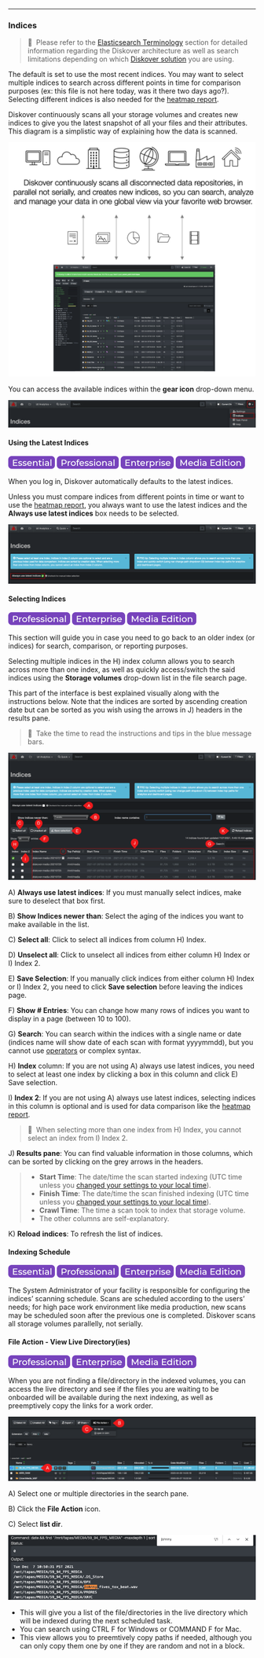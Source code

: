 <p id="indices"></p>

___
### Indices

> 🔆 &nbsp;Please refer to the [Elasticsearch Terminology](#elasticsearch_terminology) section for detailed information regarding the Diskover architecture as well as search limitations depending on which [Diskover solution](https://www.diskoverdata.com/solutions/) you are using.

The default is set to use the most recent  indices. You may want to select multiple indices to search across different points in time for comparison purposes (ex: this file is not here today, was it there two days ago?). Selecting different indices is also needed for the [heatmap report](#heatmap).

Diskover continuously scans all your storage volumes and creates new indices to give you the latest snapshot of all your files and their attributes. This diagram is a simplistic way of explaining how the data is scanned.

<img src="images/diagram_diskover_indexing.png" width="600">

You can access the available indices within the  **gear icon** drop-down menu.

![Image: Accessing the Indices Page](images/image_menu_gear_icon_selection_indices.png)

#### Using the Latest Indices

![Image: Essential Edition Label](images/button_edition_essential.png)&nbsp;![Image: Professional Edition Label](images/button_edition_professional.png)&nbsp;![Image: Enterprise Edition Label](images/button_edition_enterprise.png)&nbsp;![Image: AJA Diskover Media Edition Label](images/button_edition_media.png)

When you log in, Diskover automatically defaults to the latest indices.

Unless you must compare indices from different points in time or want to use the [heatmap report](#heatmap), you always want to use the latest indices and the  **Always use latest indices**  box needs to be selected.

![Image: Always Use Latest Indices](images/image_indices_always_use_latest_indices.png)

<p id="index_selection"></p>

#### Selecting Indices

![Image: Professional Edition Label](images/button_edition_professional.png)&nbsp;![Image: Enterprise Edition Label](images/button_edition_enterprise.png)&nbsp;![Image: AJA Diskover Media Edition Label](images/button_edition_media.png)

This section will guide you in case you need to go back to an older index (or indices) for search, comparison, or reporting  purposes.

Selecting multiple indices in the H) index column allows you to search across more than one index, as well as quickly access/switch the said indices using the  **Storage volumes**  drop-down list in the file search page.

This part of the interface is best explained visually along with the instructions below. Note that the indices are sorted by ascending creation date but can be sorted as you wish using the arrows in J) headers in the results pane.

>🔆 &nbsp;Take the time to read the instructions and tips in the blue message bars.

![Image: Indices Overview](images/image_indices_overview.png)

A) **Always use latest indices**: If you must manually select indices, make sure to deselect that box first.

B) **Show Indices newer than**: Select the aging of the indices you want to make available in the list.

C) **Select all**: Click to select all indices from column H) Index.

D) **Unselect all**: Click to unselect all indices from either column H) Index or I) Index 2.

E) **Save Selection**: If you manually click indices from either column H) Index or I) Index 2, you need to click  **Save selection**  before leaving the indices page.

F) **Show # Entries**: You can change how many rows of indices you want to display in a page (between 10 to 100).

G) **Search**: You can search within the indices with a single name or date (indices name will show date of each scan with format yyyymmdd), but you cannot use [operators](#operators) or complex syntax.

H) **Index** column: If you are not using A) always use latest indices, you need to select at least one index by clicking a box in this column and click E) Save selection.

I) **Index 2**: If you are not using A) always use latest indices, selecting indices in this column is optional and is used for data comparison like the [heatmap report](#heatmap).

>🔆 &nbsp;When selecting more than one index from H) Index, you cannot select an index from I) Index 2.

J) **Results pane**: You can find valuable information in those columns, which can be sorted by clicking on the grey arrows in the headers.
>- **Start Time**: The date/time the scan started indexing (UTC time unless you [changed your settings to your local time](#time)).
>- **Finish Time**: The date/time the scan finished indexing (UTC time unless you [changed your settings to your local time](#time)).
>- **Crawl Time**: The time a scan took to index that storage volume.
>- The other columns are self-explanatory.

K) **Reload** **indices**: To refresh the list of indices.

#### Indexing Schedule

![Image: Essential Edition Label](images/button_edition_essential.png)&nbsp;![Image: Professional Edition Label](images/button_edition_professional.png)&nbsp;![Image: Enterprise Edition Label](images/button_edition_enterprise.png)&nbsp;![Image: AJA Diskover Media Edition Label](images/button_edition_media.png)

The System Administrator of your facility is responsible for configuring the indices’ scanning schedule. Scans are scheduled according to the users’ needs; for high pace work environment like media production, new scans may be scheduled soon after the previous one is completed. Diskover scans all storage volumes parallelly, not serially.

#### File Action - View Live Directory(ies)

![Image: Professional Edition Label](images/button_edition_professional.png)&nbsp;![Image: Enterprise Edition Label](images/button_edition_enterprise.png)&nbsp;![Image: AJA Diskover Media Edition Label](images/button_edition_media.png)

When you are not finding a file/directory in the indexed volumes, you can access the live directory and see if the files you are waiting to be onboarded will be available during the next indexing, as well as preemptively copy the links for a work order.

![Image: Select File Action](images/image_indices_file_action_select.png)

A) Select one or multiple directories in the search pane.

B) Click the **File Action** icon.

C) Select **list dir**.

![Image: Directory Live View](images/image_indices_file_action_live_view.png)

- This will give you a list of the file/directories in the live directory which will be indexed during the next scheduled task.
- You can search using CTRL F for Windows or COMMAND F for Mac.
- This view allows you to preemtively copy paths if needed, although you can only copy them one by one if they are random and not in a block.
